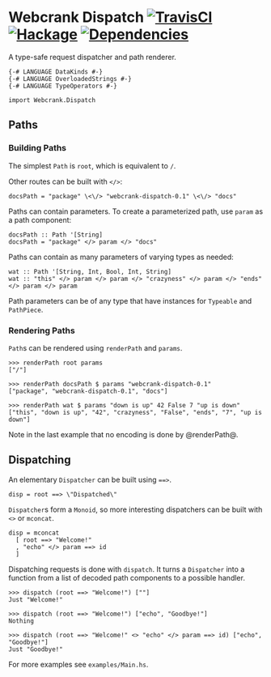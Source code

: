 # Webcrank Dispatch [![TravisCI](https://travis-ci.org/webcrank/webcrank-dispatch.hs.svg)](https://travis-ci.org/webcrank/webcrank-dispatch.hs) [![Hackage](https://img.shields.io/hackage/v/webcrank-dispatch.svg?style=flat)](https://hackage.haskell.org/package/webcrank-dispatch) [![Dependencies](https://img.shields.io/hackage-deps/v/webcrank-dispatch.hs.svg?style=flat)](http://packdeps.haskellers.com/feed?needle=webcrank-dispatch.hs)

A type-safe request dispatcher and path renderer.

```
{-# LANGUAGE DataKinds #-}
{-# LANGUAGE OverloadedStrings #-}
{-# LANGUAGE TypeOperators #-}

import Webcrank.Dispatch
```

## Paths
### Building Paths

The simplest `Path` is `root`, which is equivalent to `/`.

Other routes can be built with `</>`:

```
docsPath = "package" \<\/> "webcrank-dispatch-0.1" \<\/> "docs"
```

Paths can contain parameters. To create a parameterized path, use
`param` as a path component:

```
docsPath :: Path '[String]
docsPath = "package" </> param </> "docs"
```

Paths can contain as many parameters of varying types as needed:

```
wat :: Path '[String, Int, Bool, Int, String]
wat :: "this" </> param </> param </> "crazyness" </> param </> "ends" </> param </> param
```

Path parameters can be of any type that have instances for `Typeable` and `PathPiece`.

### Rendering Paths

`Path`s can be rendered using `renderPath` and
`params`.

```
>>> renderPath root params
["/"]
```

```
>>> renderPath docsPath $ params "webcrank-dispatch-0.1"
["package", "webcrank-dispatch-0.1", "docs"]
```

```
>>> renderPath wat $ params "down is up" 42 False 7 "up is down"
["this", "down is up", "42", "crazyness", "False", "ends", "7", "up is down"]
```

Note in the last example that no encoding is done by @renderPath@.

## Dispatching

An elementary `Dispatcher` can be built using `==>`.

```
disp = root ==> \"Dispatched\"
```

`Dispatcher`s form a `Monoid`, so more interesting dispatchers can
be built with `<>` or `mconcat`.

```
disp = mconcat
  [ root ==> "Welcome!"
  , "echo" </> param ==> id
  ]
```

Dispatching requests is done with `dispatch`. It turns a
`Dispatcher` into a function from a list of decoded path components
to a possible handler.

```
>>> dispatch (root ==> "Welcome!") [""]
Just "Welcome!"
```

```
>>> dispatch (root ==> "Welcome!") ["echo", "Goodbye!"]
Nothing
```

```
>>> dispatch (root ==> "Welcome!" <> "echo" </> param ==> id) ["echo", "Goodbye!"]
Just "Goodbye!"
```

For more examples see `examples/Main.hs`.
